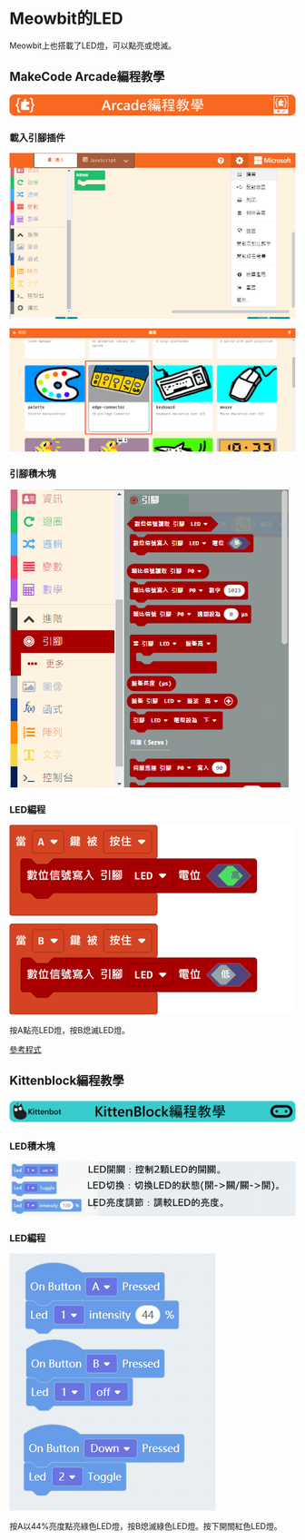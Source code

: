 # Meowbit的LED

Meowbit上也搭載了LED燈，可以點亮或熄滅。

## MakeCode Arcade編程教學

![](./images/acbanner.png)

### 載入引腳插件

![](./images/sd5.png)

![](./images/led1.png)

### 引腳積木塊

![](./images/led2.png)

### LED編程

![](./images/led3.png)

按A點亮LED燈，按B熄滅LED燈。

[參考程式](https://makecode.com/_FHs7jp8L3erd)

##  Kittenblock編程教學

![](../functional_module/PWmodules/images/kbbanner.png)

### LED積木塊

![](./images/kb17.png)

### LED編程

![](./images/led4.png)

按A以44%亮度點亮綠色LED燈，按B熄滅綠色LED燈。按下開關紅色LED燈。